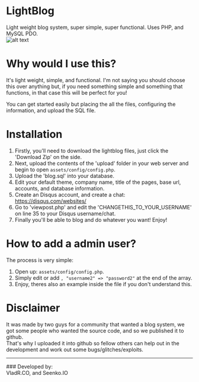 LightBlog
=========

Light weight blog system, super simple, super functional. 
Uses PHP, and MySQL PDO. <br>
![alt text](https://vladr.co.uk/img/presentation.png "Title")

Why would I use this?
=========
It's light weight, simple, and functional. I'm not saying you should choose this over anything but, if you need something simple and something that functions, in that case this will be perfect for you! 

You can get started easily but placing the all the files, configuring the information, and upload the SQL file.

Installation
=========

1. Firstly, you'll need to download the lightblog files, just click the 'Download Zip' on the side.
2. Next, upload the contents of the 'upload' folder in your web server and begin to open <code>assets/config/config.php</code>.
3. Upload the 'blog.sql' into your database.
4. Edit your default theme, company name, title of the pages, base url, accounts, and database information.
5. Create an Disqus account, and create a chat: https://disqus.com/websites/
6. Go to 'viewpost.php' and edit the 'CHANGETHIS_TO_YOUR_USERNAME' on line 35 to your Disqus username/chat.
7. Finally you'll be able to blog and do whatever you want! Enjoy!

How to add a admin user?
=========
The process is very simple:<br>
1. Open up: <code>assets/config/config.php</code>.<br>
2. Simply edit or add <code>, "username2" => "password2"</code> at the end of the array.<br>
3. Enjoy, theres also an example inside the file if you don't understand this.<br>

Disclaimer
=========
It was made by two guys for a community that wanted a blog system, we got some people who wanted the source code, and so we published it to github. <br>
That's why I uploaded it into github so fellow others can help out in the development and work out some bugs/glitches/exploits.

<hr>
### Developed by:<br>
VladR.CO, and Seenko.IO
